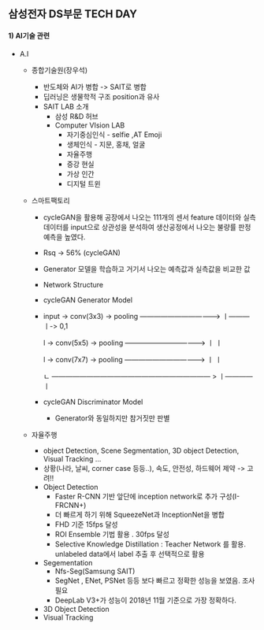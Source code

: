 ## 삼성전자 DS부문 TECH DAY

#### 1) AI기술 관련

* A.I 

  * 종합기술원(장우석)

    * 반도체와 AI가 병합 -> SAIT로 병합
    * 딥러닝은 생물학적 구조 position과 유사
    * SAIT LAB 소개
      * 삼성 R&D 허브
      * Computer VIsion LAB
        * 자기중심인식 - selfie ,AT Emoji
        * 생체인식 - 지문, 홍채, 얼굴
        * 자율주행
        * 증강 현실
        * 가상 인간
        * 디지털 트윈

  * 스마트팩토리

    * cycleGAN을 활용해 공장에서 나오는 111개의 센서 feature 데이터와 실측 데이터를 input으로 상관성을 분석하여 생산공정에서 나오는 불량률 판정 예측을 높였다. 

    * Rsq -> 56% (cycleGAN)

    * Generator 모델을 학습하고 거기서 나오는 예측값과 실측값을 비교한 값

    *  Network Structure

    *  cycleGAN Generator Model

      * input -> conv(3x3) -> pooling ————————————> ㅣ——— ㅣ-> 0,1

           l       -> conv(5x5) -> pooling ————————————> ㅣ            ㅣ

           l       -> conv(7x7) -> pooling ————————————> ㅣ            ㅣ

           ㄴ  ——————————————————————— > ㅣ————ㅣ

    * cycleGAN Discriminator Model

      * Generator와 동일하지만 참거짓만 판별

  * 자율주행

    * object Detection, Scene Segmentation, 3D object Detection, Visual Tracking ...
    * 상황(나라, 날씨, corner case 등등..), 속도, 안전성, 하드웨어 제약 -> 고려!!
    * Object Detection
      * Faster R-CNN 기반 앞단에 inception network로 추가 구성(I-FRCNN+)
      * 더 빠르게 하기 위해 SqueezeNet과 InceptionNet을 병합
      * FHD 기준 15fps 달성
      * ROI Ensemble 기법 활용 . 30fps 달성
      * Selective Knowledge Distillation : Teacher Network 를 활용. unlabeled data에서 label 추출 후 선택적으로 활용
    * Segementation
      * Nfs-Seg(Samsung SAIT)
      * SegNet , ENet, PSNet 등등 보다 빠르고 정확한 성능을 보였음. 조사 필요
      * DeepLab V3+가 성능이 2018년 11월 기준으로 가장 정확하다. 
    * 3D Object Detection
    * Visual Tracking




